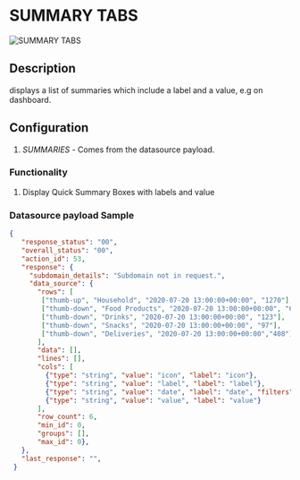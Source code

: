 # SUMMARY TABS

![SUMMARY TABS](https://i.postimg.cc/RC7ccwDB/Screenshot-2022-12-19-195504.png)

## Description

displays a list of summaries which include a label and a value, e.g on dashboard.

## Configuration

1. *SUMMARIES* - Comes from the datasource payload.

### Functionality

1. Display Quick Summary Boxes with labels and value

### Datasource payload Sample

``` json
{
   "response_status": "00",
   "overall_status": "00",
   "action_id": 53,
   "response": {
     "subdomain_details": "Subdomain not in request.",
     "data_source": {
       "rows": [
        ["thumb-up", "Household", "2020-07-20 13:00:00+00:00", "1270"],
        ["thumb-down", "Food Products", "2020-07-20 13:00:00+00:00", "641"],
        ["thumb-down", "Drinks", "2020-07-20 13:00:00+00:00", "123"],
        ["thumb-down", "Snacks", "2020-07-20 13:00:00+00:00", "97"],
        ["thumb-down", "Deliveries", "2020-07-20 13:00:00+00:00","408"]
       ],
       "data": [],
       "lines": [],
       "cols": [
         {"type": "string", "value": "icon", "label": "icon"},
         {"type": "string", "value": "label", "label": "label"},
         {"type": "string", "value": "date", "label": "date", "filters": ["Snacks", "Drinks"]},
         {"type": "string", "value": "value", "label": "value"}
       ],
       "row_count": 6,
       "min_id": 0,
       "groups": [],
       "max_id": 0},
   },
   "last_response": "",
 }
```
